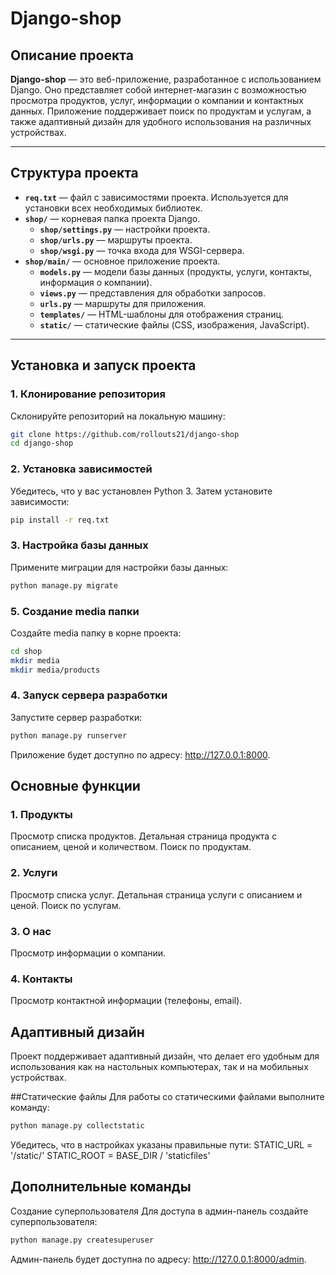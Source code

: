# Django-shop

## Описание проекта

**Django-shop** — это веб-приложение, разработанное с использованием Django. Оно представляет собой интернет-магазин с возможностью просмотра продуктов, услуг, информации о компании и контактных данных. Приложение поддерживает поиск по продуктам и услугам, а также адаптивный дизайн для удобного использования на различных устройствах.

---

## Структура проекта

- **`req.txt`** — файл с зависимостями проекта. Используется для установки всех необходимых библиотек.
- **`shop/`** — корневая папка проекта Django.
  - **`shop/settings.py`** — настройки проекта.
  - **`shop/urls.py`** — маршруты проекта.
  - **`shop/wsgi.py`** — точка входа для WSGI-сервера.
- **`shop/main/`** — основное приложение проекта.
  - **`models.py`** — модели базы данных (продукты, услуги, контакты, информация о компании).
  - **`views.py`** — представления для обработки запросов.
  - **`urls.py`** — маршруты для приложения.
  - **`templates/`** — HTML-шаблоны для отображения страниц.
  - **`static/`** — статические файлы (CSS, изображения, JavaScript).
---

## Установка и запуск проекта

### 1. Клонирование репозитория

Склонируйте репозиторий на локальную машину:

```bash
git clone https://github.com/rollouts21/django-shop
cd django-shop
```

### 2. Установка зависимостей
Убедитесь, что у вас установлен Python 3. Затем установите зависимости:
```bash
pip install -r req.txt
```

### 3. Настройка базы данных
Примените миграции для настройки базы данных:
```bash
python manage.py migrate
```
### 5. Создание media папки
Создайте media папку в корне проекта:
```bash
cd shop
mkdir media
mkdir media/products
```
### 4. Запуск сервера разработки
Запустите сервер разработки:
```bash 
python manage.py runserver
```
Приложение будет доступно по адресу: http://127.0.0.1:8000.



## Основные функции
### 1. Продукты
Просмотр списка продуктов.
Детальная страница продукта с описанием, ценой и количеством.
Поиск по продуктам.
### 2. Услуги
Просмотр списка услуг.
Детальная страница услуги с описанием и ценой.
Поиск по услугам.
### 3. О нас
Просмотр информации о компании.
### 4. Контакты
Просмотр контактной информации (телефоны, email).


## Адаптивный дизайн
Проект поддерживает адаптивный дизайн, что делает его удобным для использования как на настольных компьютерах, так и на мобильных устройствах.

##Статические файлы
Для работы со статическими файлами выполните команду:
```bash
python manage.py collectstatic
```
Убедитесь, что в настройках указаны правильные пути:
STATIC_URL = '/static/'
STATIC_ROOT = BASE_DIR / 'staticfiles'

## Дополнительные команды
Создание суперпользователя
Для доступа в админ-панель создайте суперпользователя:
```bash
python manage.py createsuperuser
```
Админ-панель будет доступна по адресу: http://127.0.0.1:8000/admin.
